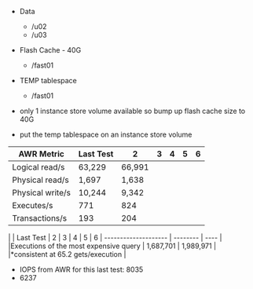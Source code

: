 - Data
  - /u02 
  - /u03

- Flash Cache - 40G
  - /fast01

- TEMP tablespace
  - /fast01

- only 1 instance store volume available so bump up flash cache size to 40G
- put the temp tablespace on an instance store volume

| AWR Metric           |  Last Test |   2    | 3      | 4      | 5      |  6    |
| ----             | ----    | ------ | ----   | -----  | ------ | ----  |
| Logical read/s   |  63,229 | 66,991 |
| Physical read/s  |  1,697 | 1,638|
| Physical write/s |  10,244 | 9,342|
| Executes/s       |  771 | 824 |
| Transactions/s   |  193 | 204 |

|                                       |     Last Test  |   2        |  3        | 4      | 5         |  6  | --------------------                  |  --------  |  ----      | 
|Executions of the most expensive query |   1,687,701 | 1,989,971 |
|*consistent at 65.2 gets/execution     |

- IOPS from AWR for this last test: 8035
- 6237

